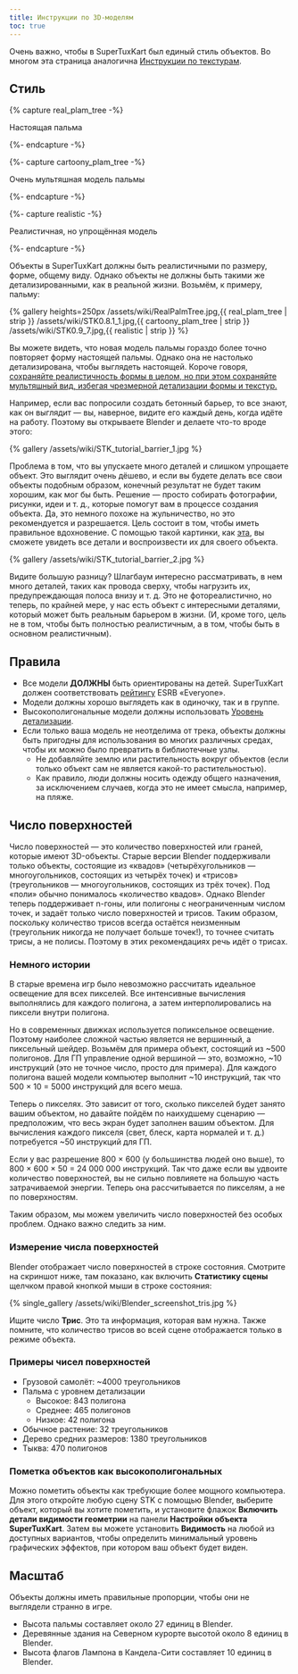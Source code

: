 ```yaml
---
title: Инструкции по 3D-моделям
toc: true
---
```

Очень важно, чтобы в SuperTuxKart был единый стиль объектов. Во многом эта страница аналогична [Инструкции по текстурам](Texture_Guidelines).

## Стиль

{% capture real_plam_tree -%}

Настоящая пальма

{%- endcapture -%}

{%- capture cartoony_plam_tree -%}

Очень мультяшная модель пальмы

{%- endcapture -%}

{%- capture realistic -%}

Реалистичная, но упрощённая модель

{%- endcapture -%}

Объекты в SuperTuxKart должны быть реалистичными по размеру, форме, общему виду. Однако объекты не должны быть такими же детализированными, как в реальной жизни. Возьмём, к примеру, пальму:

{% gallery heights=250px
/assets/wiki/RealPalmTree.jpg,{{ real_plam_tree | strip }}
/assets/wiki/STK0.8.1_1.jpg,{{ cartoony_plam_tree | strip }}
/assets/wiki/STK0.9_7.jpg,{{ realistic | strip }}
%}

Вы можете видеть, что новая модель пальмы гораздо более точно повторяет форму настоящей пальмы. Однако она не настолько детализирована, чтобы выглядеть настоящей. Короче говоря, <u>сохраняйте реалистичность формы в целом, но при этом сохраняйте мультяшный вид, избегая чрезмерной детализации формы и текстур.</u>

Например, если вас попросили создать бетонный барьер, то все знают, как он выглядит — вы, наверное, видите его каждый день, когда идёте на работу. Поэтому вы открываете Blender и делаете что-то вроде этого:

{% gallery
/assets/wiki/STK_tutorial_barrier_1.jpg
%}

Проблема в том, что вы упускаете много деталей и слишком упрощаете объект. Это выглядит очень дёшево, и если вы будете делать все свои объекты подобным образом, конечный результат не будет таким хорошим, как мог бы быть. Решение — просто собирать фотографии, рисунки, идеи и т. д., которые помогут вам в процессе создания объекта. Да, это немного похоже на жульничество, но это рекомендуется и разрешается. Цель состоит в том, чтобы иметь правильное вдохновение. С помощью такой картинки, как [эта](https://upload.wikimedia.org/wikipedia/commons/thumb/9/9e/BarreiraNewJersey.JPG/1280px-BarreiraNewJersey.JPG), вы сможете увидеть все детали и воспроизвести их для своего объекта.

{% gallery
/assets/wiki/STK_tutorial_barrier_2.jpg
%}

Видите большую разницу? Шлагбаум интересно рассматривать, в нем много деталей, таких как провода сверху, чтобы нагрузить их, предупреждающая полоса внизу и т. д. Это не фотореалистично, но теперь, по крайней мере, у нас есть объект с интересными деталями, который может быть реальным барьером в жизни. (И, кроме того, цель не в том, чтобы быть полностью реалистичным, а в том, чтобы быть в основном реалистичным).

## Правила

* Все модели **ДОЛЖНЫ** быть ориентированы на детей. SuperTuxKart должен соответствовать [рейтингу](https://ru.wikipedia.org/wiki/Entertainment_Software_Rating_Board#Описание) ESRB «Everyone».
* Модели должны хорошо выглядеть как в одиночку, так и в группе.
* Высокополигональные модели должны использовать [Уровень детализации](Level_of_Detail).
* Если только ваша модель не неотделима от трека, объекты должны быть пригодны для использования во многих различных средах, чтобы их можно было превратить в библиотечные узлы.
    * Не добавляйте землю или растительность вокруг объектов (если только объект сам не является какой-то растительностью).
    * Как правило, люди должны носить одежду общего назначения, за исключением случаев, когда это не имеет смысла, например, на пляже.

## Число поверхностей

Число поверхностей — это количество поверхностей или граней, которые имеют 3D-объекты. Старые версии Blender поддерживали только объекты, состоящие из «квадов» (четырёхугольников — многоугольников, состоящих из четырёх точек) и «трисов» (треугольников — многоугольников, состоящих из трёх точек). Под «поли» обычно понималось «количество квадов». Однако Blender теперь поддерживает n-гоны, или полигоны с неограниченным числом точек, и задаёт только число поверхностей и трисов. Таким образом, поскольку количество трисов всегда остаётся неизменным (треугольник никогда не получает больше точек!), то точнее считать трисы, а не полисы. Поэтому в этих рекомендациях речь идёт о трисах.

### Немного истории

В старые времена игр было невозможно рассчитать идеальное освещение для всех пикселей. Все интенсивные вычисления выполнялись для каждого полигона, а затем интерполировались на пиксели внутри полигона.

Но в современных движках используется попиксельное освещение. Поэтому наиболее сложной частью является не вершинный, а пиксельный шейдер. Возьмём для примера объект, состоящий из ~500 полигонов. Для ГП управление одной вершиной — это, возможно, ~10 инструкций (это не точное число, просто для примера). Для каждого полигона вашей модели компьютер выполнит ~10 инструкций, так что 500 × 10 = 5000 инструкций для всего меша.

Теперь о пикселях. Это зависит от того, сколько пикселей будет занято вашим объектом, но давайте пойдём по наихудшему сценарию — предположим, что весь экран будет заполнен вашим объектом. Для вычисления каждого пикселя (свет, блеск, карта нормалей и т. д.) потребуется ~50 инструкций для ГП.

Если у вас разрешение 800 × 600 (у большинства людей оно выше), то 800 × 600 × 50 = 24 000 000 инструкций. Так что даже если вы удвоите количество поверхностей, вы не сильно повлияете на большую часть затрачиваемой энергии. Теперь она рассчитывается по пикселям, а не по поверхностям.

Таким образом, мы можем увеличить число поверхностей без особых проблем. Однако важно следить за ним.

### Измерение числа поверхностей

Blender отображает число поверхностей в строке состояния.  Смотрите на скриншот ниже, там показано, как включить **Статистику сцены** щелчком правой кнопкой мыши в строке состояния:

{% single_gallery
/assets/wiki/Blender_screenshot_tris.jpg
%}

Ищите число **Трис**. Это та информация, которая вам нужна. Также помните, что количество трисов во всей сцене отображается только в режиме объекта.

### Примеры чисел поверхностей

* Грузовой самолёт: ~4000 треугольников
* Пальма с уровнем детализации
    * Высокое: 843 полигона
    * Среднее: 465 полигонов
    * Низкое: 42 полигона
* Обычное растение: 32 треугольников
* Дерево средних размеров: 1380 треугольников
* Тыква: 470 полигонов

### Пометка объектов как высокополигональных

Можно пометить объекты как требующие более мощного компьютера. Для этого откройте любую сцену STK с помощью Blender, выберите объект, который вы хотите пометить, и установите флажок **Включить детали видимости геометрии** на панели **Настройки объекта SuperTuxKart**. Затем вы можете установить **Видимость** на любой из доступных вариантов, чтобы определить минимальный уровень графических эффектов, при котором ваш объект будет виден.

## Масштаб

Объекты должны иметь правильные пропорции, чтобы они не выглядели странно в игре.

* Высота пальмы составляет около 27 единиц в Blender.
* Деревянные здания на Северном курорте высотой около 8 единиц в Blender.
* Высота флагов Лампона в Кандела-Сити составляет 10 единиц в Blender.
